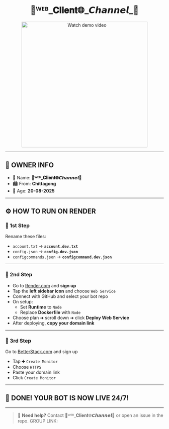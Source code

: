 <h1 align="center">🎀ᵂᴱᴮ_𝐂𝐥𝐢𝐞𝐧𝐭🌐_𝘾𝙝𝙖𝙣𝙣𝙚𝙡_🫩 </h1>

<p align="center">
  <a href="https://githu">
    <img src="https://files.catbox.moe/30c4l5.jpg" alt="Watch demo video" width="400"/>
  </a>
</p>

---

## 👤 OWNER INFO

- 👑 Name: **🎀ᵂᴱᴮ_𝐂𝐥𝐢𝐞𝐧𝐭🌐_𝘾𝙝𝙖𝙣𝙣𝙚𝙡_🫩**
- 🏙️ From: **Chittagong**
- 🎂 Age: **20-08-2025**

---

## ⚙️ HOW TO RUN ON RENDER

### 🥇 1st Step
Rename these files:
- `account.txt` → **`account.dev.txt`**
- `config.json` → **`config.dev.json`**
- `configcommands.json` → **`configcommand.dev.json`**

---

### 🥈 2nd Step
- Go to [Render.com](https://render.com) and **sign up**
- Tap the **left sidebar icon** and choose `Web Service`
- Connect with GitHub and select your bot repo
- On setup:
  - Set **Runtime** to `Node`
  - Replace **Dockerfile** with `Node`
- Choose plan ➜ scroll down ➜ click **Deploy Web Service**
- After deploying, **copy your domain link**

---

### 🥉 3rd Step
Go to [BetterStack.com](https://betterstack.com) and sign up

- Tap ➕ `Create Monitor`
- Choose `HTTPS`
- Paste your domain link
- Click `Create Monitor`

---

## 🎉 DONE! YOUR BOT IS NOW LIVE 24/7!

---

> 🤖 **Need help?** Contact 🎀ᵂᴱᴮ_𝐂𝐥𝐢𝐞𝐧𝐭🌐_𝘾𝙝𝙖𝙣𝙣𝙚𝙡_🫩 or open an issue in the repo.
> GROUP LINK:
